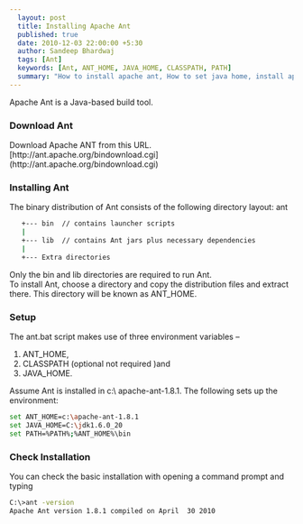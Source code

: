 ```yaml
---
  layout: post
  title: Installing Apache Ant
  published: true
  date: 2010-12-03 22:00:00 +5:30
  author: Sandeep Bhardwaj
  tags: [Ant]
  keywords: [Ant, ANT_HOME, JAVA_HOME, CLASSPATH, PATH]
  summary: "How to install apache ant, How to set java home, install apache ant"
---
```


Apache Ant is a Java-based build tool.  

<h3>Download Ant</h3>  
Download Apache ANT from this URL. [http://ant.apache.org/bindownload.cgi](http://ant.apache.org/bindownload.cgi)  

<h3>Installing Ant</h3> 
The binary distribution of Ant consists of the following directory layout:  
ant  

``` bash
   +--- bin  // contains launcher scripts  
   |  
   +--- lib  // contains Ant jars plus necessary dependencies  
   |  
   +--- Extra directories  
``` 

Only the bin and lib directories are required to run Ant.  
To install Ant, choose a directory and copy the distribution files and extract there. This directory will be known as ANT_HOME.  

<h3>Setup</h3>  
The ant.bat script makes use of three environment variables –

1.  ANT_HOME,
2.  CLASSPATH (optional not required )and
3.  JAVA_HOME.

Assume Ant is installed in c:\ apache-ant-1.8.1\. The following sets up the environment:  

``` bash
set ANT_HOME=c:\apache-ant-1.8.1  
set JAVA_HOME=C:\jdk1.6.0_20  
set PATH=%PATH%;%ANT_HOME%\bin 
``` 

<h3>Check Installation</h3>  
You can check the basic installation with opening a command prompt and typing  

``` bash 
C:\>ant -version  
Apache Ant version 1.8.1 compiled on April  30 2010  
``` 